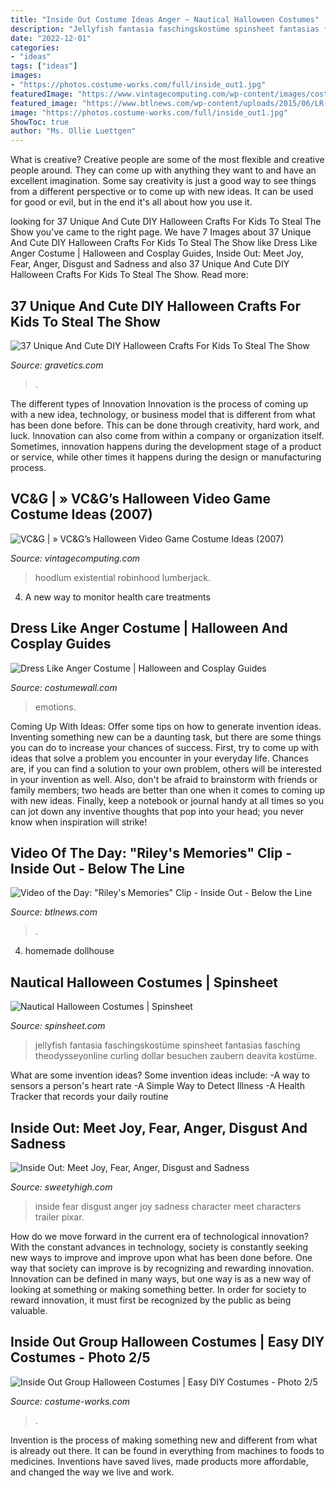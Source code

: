 ```yaml
---
title: "Inside Out Costume Ideas Anger ~ Nautical Halloween Costumes"
description: "Jellyfish fantasia faschingskostüme spinsheet fantasias fasching theodysseyonline curling dollar besuchen zaubern deavita kostüme"
date: "2022-12-01"
categories:
- "ideas"
tags: ["ideas"]
images:
- "https://photos.costume-works.com/full/inside_out1.jpg"
featuredImage: "https://www.vintagecomputing.com/wp-content/images/costumes07/error_small.jpg"
featured_image: "https://www.btlnews.com/wp-content/uploads/2015/06/LR-Inside-Out.jpg"
image: "https://photos.costume-works.com/full/inside_out1.jpg"
ShowToc: true
author: "Ms. Ollie Luettgen"
---
```



What is creative?
Creative people are some of the most flexible and creative people around. They can come up with anything they want to and have an excellent imagination. Some say creativity is just a good way to see things from a different perspective or to come up with new ideas. It can be used for good or evil, but in the end it's all about how you use it.

	

		
looking for 37 Unique And Cute DIY Halloween Crafts For Kids To Steal The Show you've came to the right page. We have 7 Images about 37 Unique And Cute DIY Halloween Crafts For Kids To Steal The Show like Dress Like Anger Costume | Halloween and Cosplay Guides, Inside Out: Meet Joy, Fear, Anger, Disgust and Sadness and also 37 Unique And Cute DIY Halloween Crafts For Kids To Steal The Show. Read more:
		
    
## 37 Unique And Cute DIY Halloween Crafts For Kids To Steal The Show

<img loading=lazy src="https://www.gravetics.com/wp-content/uploads/2017/07/DIY-Frankenstein-Marshmallows-halloween.jpg" onerror="this.onerror=null;this.src='https://tse2.mm.bing.net/th?id=OIP.Ooj45e6SSSbmtGExALmi0AHaY7&amp;pid=15.1';" alt="37 Unique And Cute DIY Halloween Crafts For Kids To Steal The Show">

_Source: gravetics.com_

>. 

	

The different types of Innovation
Innovation is the process of coming up with a new idea, technology, or business model that is different from what has been done before. This can be done through creativity, hard work, and luck. Innovation can also come from within a company or organization itself. Sometimes, innovation happens during the development stage of a product or service, while other times it happens during the design or manufacturing process.

    
## VC&amp;G | » VC&amp;G’s Halloween Video Game Costume Ideas (2007)

<img loading=lazy src="https://www.vintagecomputing.com/wp-content/images/costumes07/error_small.jpg" onerror="this.onerror=null;this.src='https://tse3.mm.bing.net/th?id=OIP.BaFi4BDVr7vKSNeFFpECgwHaHa&amp;pid=15.1';" alt="VC&amp;G | » VC&amp;G’s Halloween Video Game Costume Ideas (2007)">

_Source: vintagecomputing.com_

>hoodlum existential robinhood lumberjack. 

	

4. A new way to monitor health care treatments

    
## Dress Like Anger Costume | Halloween And Cosplay Guides

<img loading=lazy src="https://cdn.costumewall.com/wp-content/uploads/2015/09/anger.jpg" onerror="this.onerror=null;this.src='https://tse4.mm.bing.net/th?id=OIP.fyXENqtCx-1vHWYctKuAcQAAAA&amp;pid=15.1';" alt="Dress Like Anger Costume | Halloween and Cosplay Guides">

_Source: costumewall.com_

>emotions. 

	

Coming Up With Ideas: Offer some tips on how to generate invention ideas.
Inventing something new can be a daunting task, but there are some things you can do to increase your chances of success. First, try to come up with ideas that solve a problem you encounter in your everyday life. Chances are, if you can find a solution to your own problem, others will be interested in your invention as well. Also, don't be afraid to brainstorm with friends or family members; two heads are better than one when it comes to coming up with new ideas. Finally, keep a notebook or journal handy at all times so you can jot down any inventive thoughts that pop into your head; you never know when inspiration will strike!

    
## Video Of The Day: &quot;Riley&#039;s Memories&quot; Clip - Inside Out - Below The Line

<img loading=lazy src="https://www.btlnews.com/wp-content/uploads/2015/06/LR-Inside-Out.jpg" onerror="this.onerror=null;this.src='https://tse2.mm.bing.net/th?id=OIP.ro7wULZR1xCH3PdhgZTJmAHaF4&amp;pid=15.1';" alt="Video of the Day: &quot;Riley&#039;s Memories&quot; Clip - Inside Out - Below the Line">

_Source: btlnews.com_

>. 

	

4. homemade dollhouse

    
## Nautical Halloween Costumes | Spinsheet

<img loading=lazy src="https://www.spinsheet.com/images/jellyfish2_0.jpg" onerror="this.onerror=null;this.src='https://tse2.mm.bing.net/th?id=OIP.a_bfPFHISocHo26L2EuZ6wHaLG&amp;pid=15.1';" alt="Nautical Halloween Costumes | Spinsheet">

_Source: spinsheet.com_

>jellyfish fantasia faschingskostüme spinsheet fantasias fasching theodysseyonline curling dollar besuchen zaubern deavita kostüme. 

	

What are some invention ideas?
Some invention ideas include:
-A way to sensors a person's heart rate 
-A Simple Way to Detect Illness 
-A Health Tracker that records your daily routine

    
## Inside Out: Meet Joy, Fear, Anger, Disgust And Sadness

<img loading=lazy src="https://d2rd7etdn93tqb.cloudfront.net/wp-content/uploads/2014/10/fear-inside-out.jpg" onerror="this.onerror=null;this.src='https://tse3.mm.bing.net/th?id=OIP.KceK23-qk7lLeA3NfadgYwHaEE&amp;pid=15.1';" alt="Inside Out: Meet Joy, Fear, Anger, Disgust and Sadness">

_Source: sweetyhigh.com_

>inside fear disgust anger joy sadness character meet characters trailer pixar. 

	

How do we move forward in the current era of technological innovation? With the constant advances in technology, society is constantly seeking new ways to improve and improve upon what has been done before. One way that society can improve is by recognizing and rewarding innovation. Innovation can be defined in many ways, but one way is as a new way of looking at something or making something better. In order for society to reward innovation, it must first be recognized by the public as being valuable.

    
## Inside Out Group Halloween Costumes | Easy DIY Costumes - Photo 2/5

<img loading=lazy src="https://photos.costume-works.com/full/inside_out1.jpg" onerror="this.onerror=null;this.src='https://tse1.mm.bing.net/th?id=OIP.SC9DG_nO9sgavybklDGl9AHaF4&amp;pid=15.1';" alt="Inside Out Group Halloween Costumes | Easy DIY Costumes - Photo 2/5">

_Source: costume-works.com_

>. 

	

Invention is the process of making something new and different from what is already out there. It can be found in everything from machines to foods to medicines. Inventions have saved lives, made products more affordable, and changed the way we live and work.

